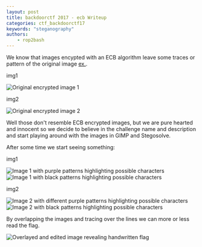 ```yaml
---
layout: post
title: backdoorctf 2017 - ecb Writeup
categories: ctf_backdoorctf17
keywords: "steganography"
authors:
    - rop2bash
---
```




We know that images encypted with an ECB algorithm leave some traces or pattern of the original image [ex.](https://i.stack.imgur.com/bXAUL.png).

img1

<img class="img-responsive" src="{{ site-url }}/assets/backdoorctf17/ecb-1.png" alt="Original encrypted image 1">

img2

<img class="img-responsive" src="{{ site-url }}/assets/backdoorctf17/ecb-2.png" alt="Original encrypted image 2">

Well those don't resemble ECB encrypted images, but we are pure hearted and innocent so we decide to believe in the challenge name and description and start playing around with the images in GIMP and Stegosolve.

After some time we start seeing something:

img1


<img class="img-responsive" src="{{ site-url }}/assets/backdoorctf17/ecb-3.png" alt="Image 1 with purple patterns highlighting possible characters">


<img class="img-responsive" src="{{ site-url }}/assets/backdoorctf17/ecb-4.png" alt="Image 1 with black patterns highlighting possible characters">

img2


<img class="img-responsive" src="{{ site-url }}/assets/backdoorctf17/ecb-5.jpg" alt="Image 2 with different purple patterns highlighting possible characters">


<img class="img-responsive" src="{{ site-url }}/assets/backdoorctf17/ecb-6.png" alt="Image 2 with black patterns highlighting possible characters">

By overlapping the images and tracing over the lines we can more or less read the flag.

<img class="img-responsive" src="{{ site-url }}/assets/backdoorctf17/ecb-7.png" alt="Overlayed and edited image revealing handwritten flag">
